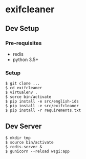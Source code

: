 # exifcleaner

## Dev Setup

### Pre-requisites

  
  - redis
  - python 3.5+
  
### Setup

```
$ git clone ...
$ cd exifcleaner
$ virtualenv .
$ sorce bin/activate
$ pip install -e src/english-ids
$ pip install -e src/exifcleaner
$ pip install -r requirements.txt
```

## Dev Server

```
$ mkdir tmp
$ source bin/activate
$ redis-server &
$ gunicorn --reload wsgi:app
```